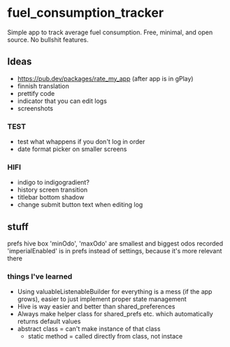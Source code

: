 # fuel_consumption_tracker

Simple app to track average fuel consumption. Free, minimal, and open source. No bullshit features.

## Ideas

- https://pub.dev/packages/rate_my_app (after app is in gPlay)
- finnish translation
- prettify code
- indicator that you can edit logs
- screenshots

### TEST

- test what whappens if you don't log in order
- date format picker on smaller screens


### HIFI

- indigo to indigogradient?
- history screen transition
- titlebar bottom shadow
- change submit button text when editing log


## stuff

prefs hive box
    'minOdo', 'maxOdo' are smallest and biggest odos recorded
    'imperialEnabled' is in prefs instead of settings, because it's more relevant there


### things I've learned

- Using valuableListenableBuilder for everything is a mess (if the app grows), easier to just implement proper state management
- Hive is way easier and better than shared_preferences
- Always make helper class for shared_prefs etc. which automatically returns default values
- abstract class = can't make instance of that class
    - static method = called directly from class, not instace